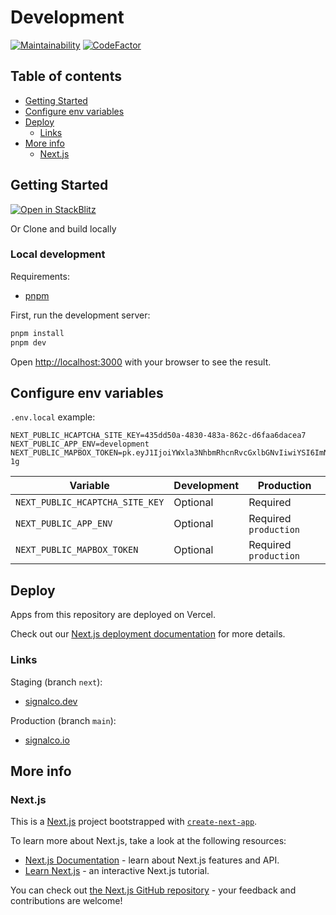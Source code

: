 # Development

[![Maintainability](https://api.codeclimate.com/v1/badges/8f6479343e1e51f2a2d1/maintainability)](https://codeclimate.com/github/signalco-io/signalco/maintainability)
[![CodeFactor](https://www.codefactor.io/repository/github/signalco-io/signalco/badge)](https://www.codefactor.io/repository/github/signalco-io/signalco)

## Table of contents

- [Getting Started](#getting-started)
- [Configure env variables](#configure-env-variables)
- [Deploy](#deploy)
  - [Links](#links)
- [More info](#more-info)
  - [Next.js](#nextjs)

## Getting Started

[![Open in StackBlitz](https://developer.stackblitz.com/img/open_in_stackblitz.svg)](https://stackblitz.com/github/signalco-io/signalco)

Or Clone and build locally

### Local development

Requirements:

- [pnpm](https://pnpm.io/installation)

First, run the development server:

```bash
pnpm install
pnpm dev
```

Open [http://localhost:3000](http://localhost:3000) with your browser to see the result.

## Configure env variables

`.env.local` example:

```raw
NEXT_PUBLIC_HCAPTCHA_SITE_KEY=435dd50a-4830-483a-862c-d6faa6dacea7
NEXT_PUBLIC_APP_ENV=development
NEXT_PUBLIC_MAPBOX_TOKEN=pk.eyJ1IjoiYWxla3NhbmRhcnRvcGxlbGNvIiwiYSI6ImNsMXpiYzhwejBrNHczaW10cGpwdn.lgCHgLs6qBDqbpA-1g
```

| Variable | Development | Production |
|----------|-------------|------------|
| `NEXT_PUBLIC_HCAPTCHA_SITE_KEY` | Optional | Required |
| `NEXT_PUBLIC_APP_ENV` | Optional | Required `production` |
| `NEXT_PUBLIC_MAPBOX_TOKEN` | Optional | Required `production` |

## Deploy

Apps from this repository are deployed on Vercel.

Check out our [Next.js deployment documentation](https://nextjs.org/docs/deployment) for more details.

### Links

Staging (branch `next`):

- [signalco.dev](https://next.signalco.io)

Production (branch `main`):

- [signalco.io](https://www.signalco.io)

## More info

### Next.js

This is a [Next.js](https://nextjs.org/) project bootstrapped with [`create-next-app`](https://github.com/vercel/next.js/tree/canary/packages/create-next-app).

To learn more about Next.js, take a look at the following resources:

- [Next.js Documentation](https://nextjs.org/docs) - learn about Next.js features and API.
- [Learn Next.js](https://nextjs.org/learn) - an interactive Next.js tutorial.

You can check out [the Next.js GitHub repository](https://github.com/vercel/next.js/) - your feedback and contributions are welcome!
